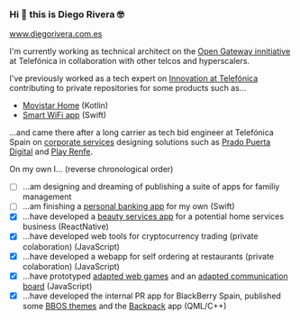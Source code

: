 ### Hi 👋 this is Diego Rivera 🤓
www.diegorivera.com.es

I'm currently working as technical architect on the [Open Gateway innitiative](https://opengateway.telefonica.com/en) at Telefónica in collaboration with other telcos and hyperscalers.

I've previously worked as a tech expert on [Innovation at Telefónica](https://github.com/Telefonica) contributing to private repositories for some products such as...
- [Movistar Home](https://aura.telefonica.com/movistar-home) (Kotlin)
- [Smart WiFi app](https://www.movistar.es/particulares/movil/servicios/app-smartwifi/) (Swift)

...and came there after a long carrier as tech bid engineer at Telefónica Spain on [corporate services](https://www.telefonica.com/en/services/business-services/corporate/) designing solutions such as [Prado Puerta Digital](https://www.museodelprado.es/actualidad/noticia/el-museo-nacional-del-prado-confia-en-telefonica/8e2e93fe-d827-38c6-570f-720fb7b833cf) and [Play Renfe](https://www.renfe.com/es/en/viajar/el-viaje/on-board/playrenfe/que-es-play-renfe).

On my own I... (reverse chronological order)
- [ ] ...am designing and dreaming of publishing a suite of apps for familiy management
- [ ] ...am finishing a [personal banking app](https://github.com/diegotid/family-banking) for my own (Swift)
- [x] ...have developed a [beauty services app](https://github.com/diegotid/beauty-home/blob/main/README.md) for a potential home services business (ReactNative)
- [x] ...have developed web tools for cryptocurrency trading (private colaboration) (JavaScript)
- [x] ...have developed a webapp for self ordering at restaurants (private colaboration) (JavaScript)
- [x] ...have prototyped [adapted web games](https://github.com/diegotid/adapted-games-web) and an [adapted communication board](https://github.com/diegotid/adapted-comgrid-web) (JavaScript)
- [x] ...have developed the internal PR app for BlackBerry Spain, published some [BBOS themes](https://appworld.blackberry.com/webstore/vendor/4680) and the [Backpack](https://github.com/diegotid/backpack-blackberry) app (QML/C++)
